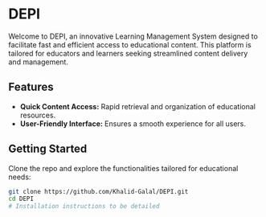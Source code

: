 # DEPI

Welcome to DEPI, an innovative Learning Management System designed to facilitate fast and efficient access to educational content. This platform is tailored for educators and learners seeking streamlined content delivery and management.

## Features

- **Quick Content Access:** Rapid retrieval and organization of educational resources.
- **User-Friendly Interface:** Ensures a smooth experience for all users.

## Getting Started

Clone the repo and explore the functionalities tailored for educational needs:

```bash
git clone https://github.com/Khalid-Galal/DEPI.git
cd DEPI
# Installation instructions to be detailed
